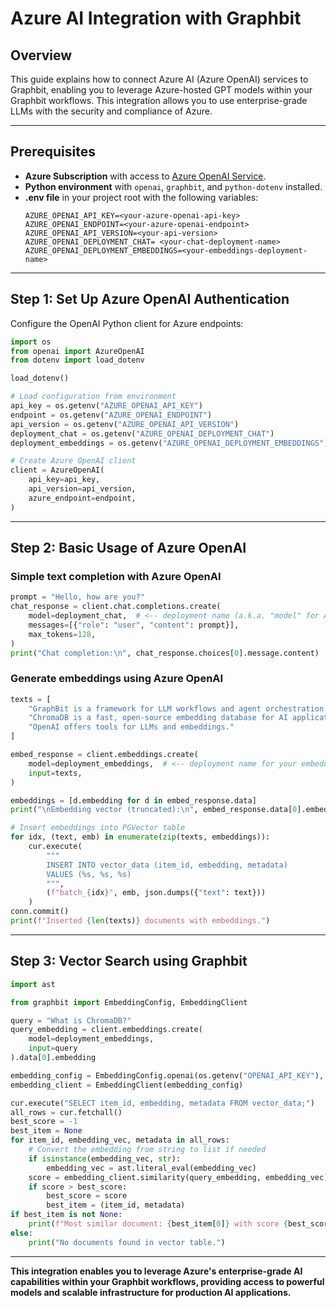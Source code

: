 # Azure AI Integration with Graphbit

## Overview

This guide explains how to connect Azure AI (Azure OpenAI) services to Graphbit, enabling you to leverage Azure-hosted GPT models within your Graphbit workflows. This integration allows you to use enterprise-grade LLMs with the security and compliance of Azure.

---

## Prerequisites

- **Azure Subscription** with access to [Azure OpenAI Service](https://portal.azure.com/).
- **Python environment** with `openai`, `graphbit`, and `python-dotenv` installed.
- **.env file** in your project root with the following variables:
  ```env
  AZURE_OPENAI_API_KEY=<your-azure-openai-api-key>
  AZURE_OPENAI_ENDPOINT=<your-azure-openai-endpoint>
  AZURE_OPENAI_API_VERSION=<your-api-version>
  AZURE_OPENAI_DEPLOYMENT_CHAT= <your-chat-deployment-name>
  AZURE_OPENAI_DEPLOYMENT_EMBEDDINGS=<your-embeddings-deployment-name>
  ```

---

## Step 1: Set Up Azure OpenAI Authentication

Configure the OpenAI Python client for Azure endpoints:

```python
import os
from openai import AzureOpenAI
from dotenv import load_dotenv

load_dotenv()

# Load configuration from environment
api_key = os.getenv("AZURE_OPENAI_API_KEY")
endpoint = os.getenv("AZURE_OPENAI_ENDPOINT")
api_version = os.getenv("AZURE_OPENAI_API_VERSION")
deployment_chat = os.getenv("AZURE_OPENAI_DEPLOYMENT_CHAT")
deployment_embeddings = os.getenv("AZURE_OPENAI_DEPLOYMENT_EMBEDDINGS")

# Create Azure OpenAI client
client = AzureOpenAI(
    api_key=api_key,
    api_version=api_version,
    azure_endpoint=endpoint,
)
```

---

## Step 2: Basic Usage of Azure OpenAI

### Simple text completion with Azure OpenAI

```python
prompt = "Hello, how are you?"
chat_response = client.chat.completions.create(
    model=deployment_chat,  # <-- deployment name (a.k.a. "model" for Azure clients)
    messages=[{"role": "user", "content": prompt}],
    max_tokens=128,
)
print("Chat completion:\n", chat_response.choices[0].message.content)
```

### Generate embeddings using Azure OpenAI

```python
texts = [
    "GraphBit is a framework for LLM workflows and agent orchestration.",
    "ChromaDB is a fast, open-source embedding database for AI applications.",
    "OpenAI offers tools for LLMs and embeddings."
]

embed_response = client.embeddings.create(
    model=deployment_embeddings,  # <-- deployment name for your embedding model
    input=texts,
)

embeddings = [d.embedding for d in embed_response.data]
print("\nEmbedding vector (truncated):\n", embed_response.data[0].embedding[:5])  # preview only

# Insert embeddings into PGVector table
for idx, (text, emb) in enumerate(zip(texts, embeddings)):
    cur.execute(
        """
        INSERT INTO vector_data (item_id, embedding, metadata)
        VALUES (%s, %s, %s)
        """,
        (f"batch_{idx}", emb, json.dumps({"text": text}))
    )
conn.commit()
print(f"Inserted {len(texts)} documents with embeddings.")
```

---

## Step 3: Vector Search using Graphbit

```python
import ast

from graphbit import EmbeddingConfig, EmbeddingClient

query = "What is ChromaDB?"
query_embedding = client.embeddings.create(
    model=deployment_embeddings,
    input=query 
).data[0].embedding

embedding_config = EmbeddingConfig.openai(os.getenv("OPENAI_API_KEY"), "text-embedding-3-small")
embedding_client = EmbeddingClient(embedding_config)

cur.execute("SELECT item_id, embedding, metadata FROM vector_data;")
all_rows = cur.fetchall()
best_score = -1
best_item = None
for item_id, embedding_vec, metadata in all_rows:
    # Convert the embedding from string to list if needed
    if isinstance(embedding_vec, str):
        embedding_vec = ast.literal_eval(embedding_vec)
    score = embedding_client.similarity(query_embedding, embedding_vec)
    if score > best_score:
        best_score = score
        best_item = (item_id, metadata)
if best_item is not None:
    print(f"Most similar document: {best_item[0]} with score {best_score:.4f}")
else:
    print("No documents found in vector table.")
```

---

**This integration enables you to leverage Azure's enterprise-grade AI capabilities within your Graphbit workflows, providing access to powerful models and scalable infrastructure for production AI applications.** 
